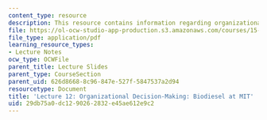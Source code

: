 ```yaml
---
content_type: resource
description: This resource contains information regarding organizational decision-making.
file: https://ol-ocw-studio-app-production.s3.amazonaws.com/courses/15-031j-energy-decisions-markets-and-policies-spring-2012/29db75a0dc1290262832e45ae612e9c2_MIT15_031JS12_lec12.pdf
file_type: application/pdf
learning_resource_types:
- Lecture Notes
ocw_type: OCWFile
parent_title: Lecture Slides
parent_type: CourseSection
parent_uid: 626d8668-8c96-847e-527f-5847537a2d94
resourcetype: Document
title: 'Lecture 12: Organizational Decision-Making: Biodiesel at MIT'
uid: 29db75a0-dc12-9026-2832-e45ae612e9c2
---
```


